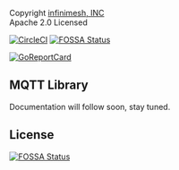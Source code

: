 Copyright [infinimesh, INC](http://infinimesh.io)\
Apache 2.0 Licensed 

[![CircleCI](https://circleci.com/gh/infinimesh/mqtt-go/tree/master.svg?style=svg)](https://circleci.com/gh/infinimesh/mqtt-go/tree/master) [![FOSSA Status](https://app.fossa.io/api/projects/git%2Bgithub.com%2Finfinimesh%2Fmqtt-go.svg?type=shield)](https://app.fossa.io/projects/git%2Bgithub.com%2Finfinimesh%2Fmqtt-go?ref=badge_shield)

[![GoReportCard](https://goreportcard.com/badge/github.com/infinimesh/mqtt-go)](https://goreportcard.com/report/github.com/infinimesh/mqtt-go) 

## MQTT Library
Documentation will follow soon, stay tuned.


## License
[![FOSSA Status](https://app.fossa.io/api/projects/git%2Bgithub.com%2Finfinimesh%2Fmqtt-go.svg?type=large)](https://app.fossa.io/projects/git%2Bgithub.com%2Finfinimesh%2Fmqtt-go?ref=badge_large)
